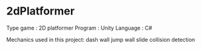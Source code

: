 # 2dPlatformer
Type game : 2D platformer
Program : Unity
Language : C#

Mechanics used in this project: 
     dash
     wall jump
     wall slide
     collision detection
